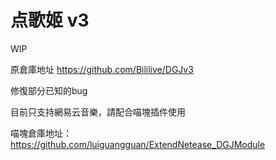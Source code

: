 # 点歌姬 v3

WIP

原倉庫地址 https://github.com/Bililive/DGJv3

修復部分已知的bug

目前只支持網易云音樂，請配合喵塊插件使用

喵塊倉庫地址：https://github.com/luiguangguan/ExtendNetease_DGJModule
